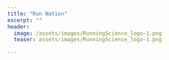 ```yaml
---
title: "Run Nation"
excerpt: ""
header:
  image: /assets/images/RunningScience_logo-1.png
  teaser: assets/images/RunningScience_logo-1.png

---
```


